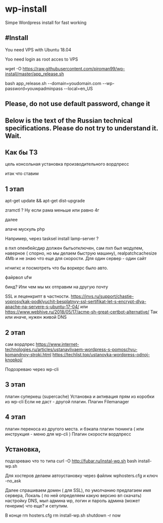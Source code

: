 # wp-install
Simpe Wordpress install for fast working


#Install
----

You need VPS with Ubuntu 18.04 

Yoo need login as root acces to VPS

wget -O https://raw.githubusercontent.com/piroman99/wp-install/master/app_release.sh

bash app_release.sh --domain=youdomain.com --wp-password=youwpadminpass --local=en_US

Please, do not use default password, change it
----

Below is the text of the Russian technical specifications. Please do not try to understand it. Wait.
----


Как бы ТЗ
---

цель
консольная установка производительного вордпресс

итак что ставим

1 этап
---

apt-get update && apt-get dist-upgrade

zramctl ? Ну если рама меньше или равно 4г

далее

апаче
мускуль
php

Например, через 
tasksel install lamp-server ?

в пхп опенбейсдир должен бытьотключен, сам пхп был модулем, наверное ( спорно, но мы делаем быструю машину), realpatchcachesize 4Mb и не знаю что еще для скорости. Для один сервер - один сайт


нгнигкс и посмотреть что бы воркерс было авто.

файрвол ufw

бинд? Или чем мы мх отправим на другую почту

SSL и леценкрипт в частности.
https://invs.ru/support/chastie-voprosy/kak-podklyuchit-besplatnyy-ssl-sertifikat-let-s-encrypt-dlya-apache-na-servere-s-ubuntu-17-04/
или https://www.webhive.ru/2018/05/17/acme-sh-great-certbot-alternative/
Так или иначе, нужен живой DNS

2 этап
---

сам вордпрес
https://www.internet-technologies.ru/articles/ustanavlivaem-wordpress-s-pomoschyu-komandnoy-stroki.html
https://techlist.top/ustanovka-wordpress-odnoj-knopkoj/

Подозреваю через wp-cli

3 этап
-----

плагин суперкеш (supercache)
Установка и активация прям из коробки из wp-cli
Если не даст - другой плагин.
Плагин Filemanager


4 этап
------
плагин переноса из другого места. и бэкапа 
плагин тюнинга
( или инструкция - меню для wp-cli )
Плагин скорости вордпресс


Установка,
---
подозреваю что то типа
curl -O http://fubar.ru/instal-wp.sh
bash install-wp.sh

Для хостеров делаем автоустановку через файлик wphosters.cfg и ключ -no_ask 

Далее спрашиваем домен ( для SSL), по умолчанию предлагаем имя сервера, Локаль ( по ней определяем какую версию вп скачать) настройку DNS, мыл админа wp, логин и пароль админа (может генерим) что еще? и сетупим.

В конце
rm hosters.cfg
rm install-wp.sh 
shutdown -r now
